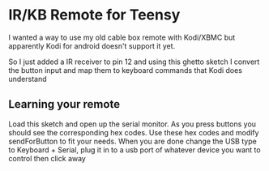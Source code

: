 # IR/KB Remote for Teensy

I wanted a way to use my old cable box remote with Kodi/XBMC but apparently Kodi for android doesn't support it yet.

So I just added a IR receiver to pin 12 and using this ghetto sketch I convert the button input and map them to keyboard commands that Kodi does understand 

## Learning your remote

Load this sketch and open up the serial monitor. As you press buttons you should see the corresponding hex codes. Use these hex codes and modify sendForButton to fit your needs. When you are done change the USB type to Keyboard + Serial, plug it in to a usb port of whatever device you want to control then click away



